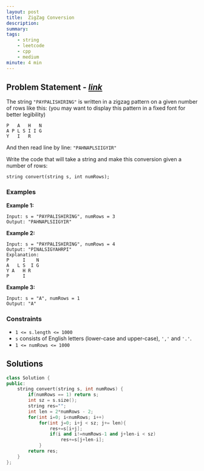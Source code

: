```yaml
---
layout: post
title:  ZigZag Conversion
description: 
summary: 
tags:
    - string
    - leetcode
    - cpp
    - medium
minute: 4 min
---
```


## Problem Statement - [*link*](https://leetcode.com/problems/zigzag-conversion/)
The string `"PAYPALISHIRING"` is written in a zigzag pattern on a given number of rows like this: (you may want to display this pattern in a fixed font for better legibility)

```
P   A   H   N
A P L S I I G
Y   I   R
```

And then read line by line: `"PAHNAPLSIIGYIR"`

Write the code that will take a string and make this conversion given a number of rows:

`string convert(string s, int numRows);`
 
### Examples   
**Example 1:**  
```
Input: s = "PAYPALISHIRING", numRows = 3
Output: "PAHNAPLSIIGYIR"
```

**Example 2:**  
```
Input: s = "PAYPALISHIRING", numRows = 4
Output: "PINALSIGYAHRPI"
Explanation:
P     I    N
A   L S  I G
Y A   H R
P     I
```

**Example 3:**  
```
Input: s = "A", numRows = 1
Output: "A"
```

### Constraints
+ `1 <= s.length <= 1000`
+ `s` consists of English letters (lower-case and upper-case), `','` and `'.'`.
+ `1 <= numRows <= 1000`

## Solutions

```cpp
class Solution {
public:
    string convert(string s, int numRows) {
        if(numRows == 1) return s;
        int sz = s.size();
        string res="";
        int len = 2*numRows - 2;
        for(int i=0; i<numRows; i++)
            for(int j=0; i+j < sz; j+= len){
                res+=s[i+j];
                if(i and i!=numRows-1 and j+len-i < sz)
                    res+=s[j+len-i];
            }
        return res;
    }
};
```

